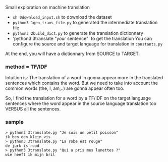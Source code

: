 Small exploration on machine translation

- `sh 0download_input.sh` to download the dataset
- `python3 1gen_trans_file.py` to generated the intermediate translation file
- `python3 2build_dict.py` to generate the translation dictionnary
- 'python3 3translate "your sentence"' to get the translation
You can configure the source and target language for translation in `constants.py`

At the end, you will have a dictionnary from SOURCE to TARGET.

### method = TF/IDF

Intuition is: The translation of a word in gonna appear more in the translated sentences
which contains the word. But we need to take into account the common words (the, I, am,..)
are gonna appear often too.

So, I find the translation for a word by a TF/IDF on the target language sentences where
the word appear in the source language translation too VERSUS all the sentences.

### sample

```shell
> python3 3translate.py "Je suis un petit poisson"
ik ben een klein vis
> python3 3translate.py "La robe est rouge"
de jurk is rood
> python3 3translate.py "Qui a pris mes lunettes ?"
wie heeft ik mijn bril
```